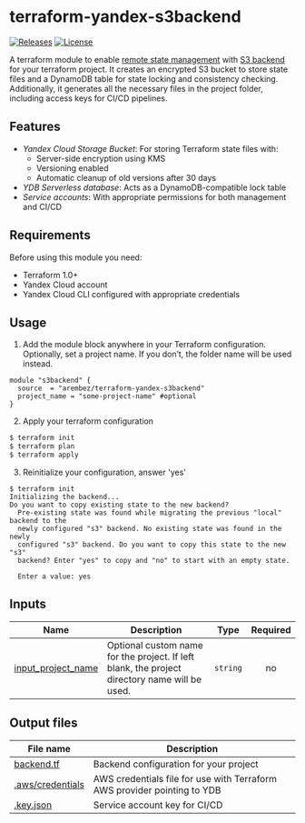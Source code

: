 # terraform-yandex-s3backend

[![Releases](https://img.shields.io/github/v/release/arembez/terraform-yandex-s3backend)](https://github.com/arembez/terraform-yandex-s3backend/releases)
[![License](https://img.shields.io/badge/License-MIT-blue.svg)](LICENSE)

A terraform module to enable [remote state management](https://developer.hashicorp.com/terraform/language/state/remote) with [S3 backend](https://developer.hashicorp.com/terraform/language/backend/s3) for your terraform project. 
It creates an encrypted S3 bucket to store state files and a DynamoDB table for state locking and consistency checking.
Additionally, it generates all the necessary files in the project folder, including access keys for CI/CD pipelines.

## Features

- *Yandex Cloud Storage Bucket*: For storing Terraform state files with:
  - Server-side encryption using KMS
  - Versioning enabled
  - Automatic cleanup of old versions after 30 days
- *YDB Serverless database*: Acts as a DynamoDB-compatible lock table
- *Service accounts*: With appropriate permissions for both management and CI/CD

## Requirements

Before using this module you need:
- Terraform 1.0+
- Yandex Cloud account
- Yandex Cloud CLI configured with appropriate credentials

## Usage

1. Add the module block anywhere in your Terraform configuration.
   Optionally, set a project name. If you don’t, the folder name will be used instead.  

```hcl
module "s3backend" {
  source  = "arembez/terraform-yandex-s3backend"
  project_name = "some-project-name" #optional
}
```
2. Apply your terraform configuration
```bash
$ terraform init
$ terraform plan
$ terraform apply
```
3. Reinitialize your configuration, answer 'yes'
```
$ terraform init
Initializing the backend...
Do you want to copy existing state to the new backend?
  Pre-existing state was found while migrating the previous "local" backend to the
  newly configured "s3" backend. No existing state was found in the newly
  configured "s3" backend. Do you want to copy this state to the new "s3"
  backend? Enter "yes" to copy and "no" to start with an empty state.

  Enter a value: yes
```

## Inputs

| Name | Description | Type | Required |
|------|-------------|------|:--------:|
| <a name="input_project_name"></a> [input\_project\_name](#input\_project\_name) | Optional custom name for the project. If left blank, the project directory name will be used. | `string` | no |

## Output files

| File name | Description |
|------|-------------|
| <a name="backend.tf"></a> [backend\.tf](#backend\.tf) | Backend configuration for your project |
| <a name=".aws/credentials"></a> [\.aws\/credentials](#\.aws\/credentials) | AWS credentials file for use with Terraform AWS provider pointing to YDB |
| <a name=".key.json"></a> [\.key\.json](#\.key\.json) | Service account key for CI/CD |
